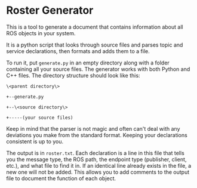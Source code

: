 # Roster Generator

This is a tool to generate a document that contains information about all ROS objects in your system.

It is a python script that looks through source files and parses topic and service declarations, then formats and adds them to a file.

To run it, put `generate.py` in an empty directory along with a folder containing all your source files. The generator works with both Python and C++ files. The directory structure should look like this:

```
\<parent directory\>

+--generate.py

+--\<source directory\>

+-----(your source files)
```

Keep in mind that the parser is not magic and often can't deal with any deviations you make from the standard format. Keeping your declarations consistent is up to you.

The output is in `roster.txt`. Each declaration is a line in this file that tells you the message type, the ROS path, the endpoint type (publisher, client, etc.), and what file to find it in. If an identical line already exists in the file, a new one will not be added. This allows you to add comments to the output file to document the function of each object. 
